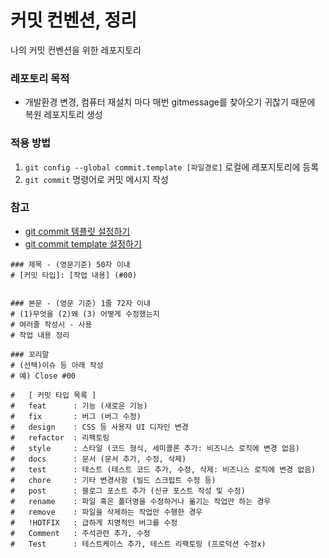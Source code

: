 # 커밋 컨벤션, 정리

나의 커밋 컨벤션을 위한 레포지토리

### 레포토리 목적
- 개발환경 변경, 컴퓨터 재설치 마다 매번 gitmessage를 찾아오기 귀찮기 때문에 복원 레포지토리 생성

### 적용 방법

1. `git config --global commit.template [파일경로]` 로컬에 레포지토리에 등록
2. `git commit` 명령어로 커밋 메시지 작성


### 참고
- [git commit 템플릿 설정하기](https://velog.io/@godori/git-commit-%ED%85%9C%ED%94%8C%EB%A6%BF-%EC%84%A4%EC%A0%95%ED%95%98%EA%B8%B0)
- [git commit template 설정하기](https://velog.io/@godori/git-commit-template-%EC%84%A4%EC%A0%95%ED%95%98%EA%B8%B0)


~~~
### 제목 - (영문기준) 50자 이내
# [커밋 타입]: [작업 내용] (#00)


### 본문 - (영문 기준) 1줄 72자 이내
# (1)무엇을 (2)왜 (3) 어떻게 수정했는지
# 여러줄 작성시 - 사용
# 작업 내용 정리

### 꼬리말
# (선택)이슈 등 아래 작성
# 예) Close #00

#   [ 커밋 타입 목록 ]
#   feat      : 기능 (새로운 기능)
#   fix       : 버그 (버그 수정)
#   design    : CSS 등 사용자 UI 디자인 변경
#   refactor  : 리팩토링
#   style     : 스타일 (코드 형식, 세미콜론 추가: 비즈니스 로직에 변경 없음)
#   docs      : 문서 (문서 추가, 수정, 삭제)
#   test      : 테스트 (테스트 코드 추가, 수정, 삭제: 비즈니스 로직에 변경 없음)
#   chore     : 기타 변경사항 (빌드 스크립트 수정 등)
#   post      : 블로그 포스트 추가 (신규 포스트 작성 및 수정)
#   rename    : 파일 혹은 폴더명을 수정하거나 옮기는 작업만 하는 경우
#   remove    : 파일을 삭제하는 작업만 수행한 경우
#   !HOTFIX   : 급하게 치명적인 버그를 수정
#   Comment   : 주석관련 추가, 수정
#   Test      : 테스트케이스 추가, 테스트 리팩토링 (프로덕션 수정x)
~~~